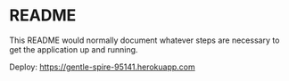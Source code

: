 # README

This README would normally document whatever steps are necessary to get the
application up and running.

Deploy: https://gentle-spire-95141.herokuapp.com
